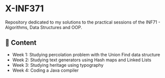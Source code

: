 # X-INF371
Repository dedicated to my solutions to the practical sessions of the INF71 - Algorithms, Data Structures and OOP.

## :bookmark_tabs: Content

* Week 1: Studying percolation problem with the Union Find data structure 
* Week 2: Studying text generators using Hash maps and Linked Lists
* Week 3: Studying heritage using typography
* Week 4: Coding a Java compiler

